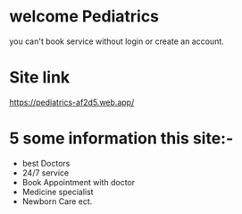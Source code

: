 # welcome Pediatrics

you can't book service without login or create an account.

# Site link
https://pediatrics-af2d5.web.app/



# 5 some information this site:-

* best Doctors
* 24/7 service
* Book Appointment with doctor
* Medicine specialist
* Newborn Care ect.